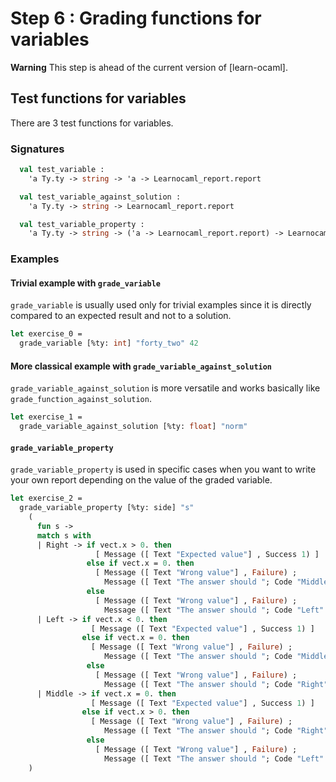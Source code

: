 # Step 6 : Grading functions for variables

**Warning** This step is ahead of the current version of [learn-ocaml].

## Test functions for variables
There are 3 test functions for variables.

### Signatures
```ocaml
  val test_variable :
    'a Ty.ty -> string -> 'a -> Learnocaml_report.report

  val test_variable_against_solution :
    'a Ty.ty -> string -> Learnocaml_report.report

  val test_variable_property :
    'a Ty.ty -> string -> ('a -> Learnocaml_report.report) -> Learnocaml_report.report
```

### Examples
#### Trivial example with `grade_variable`
`grade_variable` is usually used only for trivial examples since
it is directly compared to an expected result and not to a solution.

```ocaml
let exercise_0 =
  grade_variable [%ty: int] "forty_two" 42
```

#### More classical example with `grade_variable_against_solution`
`grade_variable_against_solution` is more versatile and works
basically like `grade_function_against_solution`.
```ocaml
let exercise_1 =
  grade_variable_against_solution [%ty: float] "norm"
```

#### `grade_variable_property`
`grade_variable_property` is used in specific cases when you
want to write your own report depending on the value of the graded
variable.

```ocaml
let exercise_2 =
  grade_variable_property [%ty: side] "s"
    (
      fun s ->
      match s with
      | Right -> if vect.x > 0. then
                   [ Message ([ Text "Expected value"] , Success 1) ]
                 else if vect.x = 0. then
                   [ Message ([ Text "Wrong value"] , Failure) ;
                     Message ([ Text "The answer should "; Code "Middle" ; Text "."] , Informative) ]
                 else
                   [ Message ([ Text "Wrong value"] , Failure) ;
                     Message ([ Text "The answer should "; Code "Left" ; Text "."] , Informative) ]
      | Left -> if vect.x < 0. then
                  [ Message ([ Text "Expected value"] , Success 1) ]
                else if vect.x = 0. then
                  [ Message ([ Text "Wrong value"] , Failure) ;
                     Message ([ Text "The answer should "; Code "Middle" ; Text "."] , Informative) ]
                 else
                   [ Message ([ Text "Wrong value"] , Failure) ;
                     Message ([ Text "The answer should "; Code "Right" ; Text "."] , Informative) ]
      | Middle -> if vect.x = 0. then
                  [ Message ([ Text "Expected value"] , Success 1) ]
                else if vect.x > 0. then
                  [ Message ([ Text "Wrong value"] , Failure) ;
                     Message ([ Text "The answer should "; Code "Right" ; Text "."] , Informative) ]
                 else
                   [ Message ([ Text "Wrong value"] , Failure) ;
                     Message ([ Text "The answer should "; Code "Left" ; Text "."] , Informative) ]
    )
```
